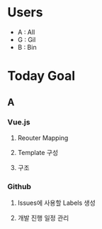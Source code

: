 # Users
- A : All
- G : Gil
- B : Bin

# Today Goal


## A


### Vue.js

1. Reouter Mapping

2. Template 구성

3. 구조

### Github 

1. Issues에 사용할 Labels 생성

2. 개발 진행 일정 관리
